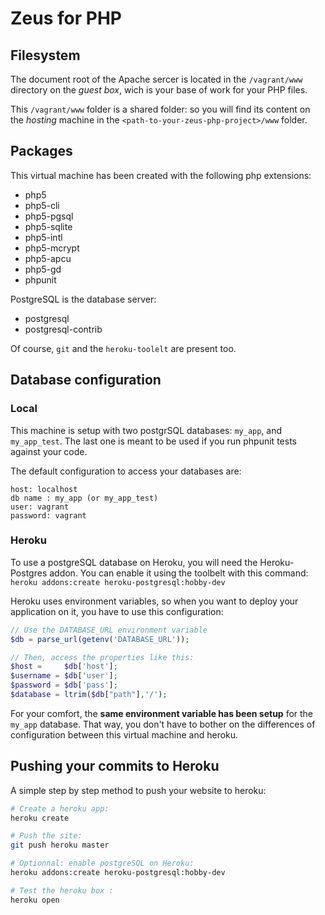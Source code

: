 # Zeus for PHP

## Filesystem
 The document root of the Apache sercer is located in the `/vagrant/www` directory on the _guest box_, wich is your base of work for your PHP files.

This `/vagrant/www` folder is a shared folder: so you will find its content on the _hosting_ machine in the `<path-to-your-zeus-php-project>/www` folder.

## Packages
This virtual machine has been created with the following php extensions:

  - php5 
  - php5-cli
  - php5-pgsql 
  - php5-sqlite 
  - php5-intl 
  - php5-mcrypt 
  - php5-apcu 
  - php5-gd
  - phpunit 

PostgreSQL is the database server:

  - postgresql
  - postgresql-contrib 

Of course, `git` and the `heroku-toolelt` are present too.

## Database configuration

### Local
This machine is setup with two postgrSQL databases: `my_app`, and `my_app_test`.
The last one is meant to be used if you run phpunit tests against your code.

The default configuration to access your databases are:

```
host: localhost
db name : my_app (or my_app_test)
user: vagrant
password: vagrant
```

### Heroku
To use a postgreSQL database on Heroku, you will need the Heroku-Postgres addon. You can enable it using the toolbelt with this command: `heroku addons:create heroku-postgresql:hobby-dev`

Heroku uses environment variables, so when you want to deploy your application on it, you have to use this configuration:

```php
// Use the DATABASE_URL environment variable
$db = parse_url(getenv('DATABASE_URL'));

// Then, access the properties like this:
$host =     $db['host'];
$username = $db['user'];
$password = $db['pass'];
$database = ltrim($db["path"],'/');
```

For your comfort, the **same environment variable has been setup** for the `my_app` database. That way, you don't have to bother on the differences of configuration between this virtual machine and heroku.

## Pushing your commits to Heroku
A simple step by step method to push your website to heroku:

```bash
# Create a heroku app:
heroku create

# Push the site:
git push heroku master

# Optionnal: enable postgreSQL on Heroku:
heroku addons:create heroku-postgresql:hobby-dev

# Test the heroku box :
heroku open
```
